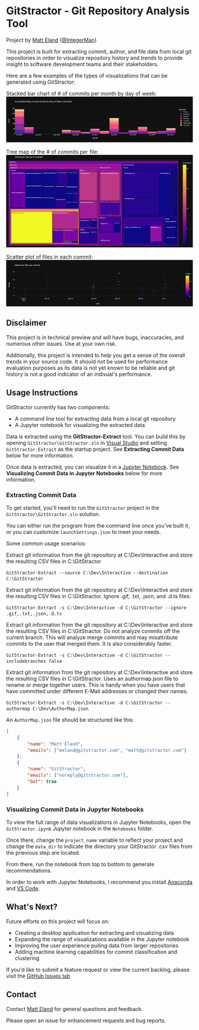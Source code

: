 # GitStractor - Git Repository Analysis Tool
Project by [Matt Eland](https://LinkedIn.com/in/matteland) ([@IntegerMan](https://twitter.com/IntegerMan))

This project is built for extracting commit, author, and file data from local git repositories in order to visualize repository history and trends to provide insight to software development teams and their stakeholders.

Here are a few examples of the types of visualizations that can be generated using GitStractor:

Stacked bar chart of # of commits per month by day of week:
![Accessible AI Blog Posts by Month](./Images/AccessibleAIBlogPostsByMonth.png)

Tree map of the # of commits per file:
![GitStractor # Commits by File](./Images/GitStractorFileCommits_April_1_2023.png)

Scatter plot of files in each commit:
![GitStractor # Files per Commit](./Images/GitStractorFilesPerCommit_April_1_2023.png)

## Disclaimer

This project is in technical preview and will have bugs, inaccuracies, and numerous other issues. Use at your own risk.

Additionally, this project is intended to help you get a sense of the overall trends in your source code. It should not be used for performance evaluation purposes as its data is not yet known to be reliable and git history is not a good indicator of an indivual's performance.

## Usage Instructions

GitStractor currently has two components:
- A command line tool for extracting data from a local git repository
- A Jupyter notebook for visualizing the extracted data

Data is extracted using the **GitStractor-Extract** tool. You can build this by opening `GitStractor\GitStractor.sln` in [Visual Studio](https://visualstudio.microsoft.com/) and setting `GitStractor-Extract` as the startup project.
See **Extracting Commit Data** below for more information.

Once data is extracted, you can visualize it in a [Jupyter Notebook](Notebooks/GitStractor.ipynb).
See **Visualizing Commit Data in Jupyter Notebooks** below for more information.

### Extracting Commit Data

To get started, you'll need to run the `GitStractor` project in the `GitStractor\GitStractor.sln` solution.

You can either run the program from the command line once you've built it, or you can customize `launchSettings.json` to meet your needs.

Some common usage scenarios:

Extract git information from the git repository at C:\Dev\Interactive and store the resulting CSV files in C:\GitStractor
```
GitStractor-Extract --source C:\Dev\Interactive --destination C:\GitStractor
```

Extract git information from the git repository at C:\Dev\Interactive and store the resulting CSV files in C:\GitStractor. 
Ignore .gif, .txt, .json, and .d.ts files.
```
GitStractor-Extract -s C:\Dev\Interactive -d C:\GitStractor --ignore .gif,.txt,.json,.d.ts
```

Extract git information from the git repository at C:\Dev\Interactive and store the resulting CSV files in C:\GitStractor. 
Do not analyze commits off the current branch. This will analyze merge commits and may misattribute commits to the user that merged them. It is also considerably faster.
```
GitStractor-Extract -s C:\Dev\Interactive -d C:\GitStractor --includebranches false
```

Extract git information from the git repository at C:\Dev\Interactive and store the resulting CSV files in C:\GitStractor. 
Uses an authormap.json file to rename or merge together users. This is handy when you have users that have committed under different E-Mail addresses or changed their names.
```
GitStractor-Extract -s C:\Dev\Interactive -d C:\GitStractor --authormap C:\Dev\AuthorMap.json
```

An `AuthorMap.json` file should be structured like this:

```json
[
    {
        "name": "Matt Eland",
        "emails": ["meland@gitstractor.com", "matt@gitstractor.com"]
    },
    {
        "name": "GitStractor",
        "emails": ["noreply@gitstractor.com"],
        "bot": true
    }
]
```

### Visualizing Commit Data in Jupyter Notebooks

To view the full range of data visualizations in Jupyter Notebooks, open the `GitStractor.ipynb` Jupyter notebook in the `Notebooks` folder. 

Once there, change the `project_name` variable to reflect your project and change the `data_dir` to indicate the directory your GitStractor .csv files from the prievious step are located.

From there, run the notebook from top to bottom to generate recommendations.

In order to work with Jupyter Notebooks, I recommend you install [Anaconda](https://www.anaconda.com/download/) and [VS Code](https://code.visualstudio.com/Download).

## What's Next?

Future efforts on this project will focus on:

- Creating a desktop application for extracting and visualizing data
- Expanding the range of visualizations available in the Jupyter notebook
- Improving the user experience pulling data from larger repositories
- Adding machine learning capabilities for commit classification and clustering

If you'd like to submit a feature request or view the current backlog, please visit the [GitHub Issues tab](https://github.com/IntegerMan/gitstractor/issues)

## Contact

Contact [Matt Eland](https://MattEland.dev) for general questions and feedback.

Please open an issue for enhancement requests and bug reports.

